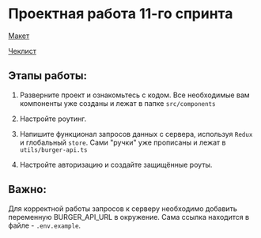 # Проектная работа 11-го спринта

[Макет](<https://www.figma.com/file/vIywAvqfkOIRWGOkfOnReY/React-Fullstack_-Проектные-задачи-(3-месяца)_external_link?type=design&node-id=0-1&mode=design>)

[Чеклист](https://www.notion.so/praktikum/0527c10b723d4873aa75686bad54b32e?pvs=4)

## Этапы работы:

1. Разверните проект и ознакомьтесь с кодом. Все необходимые вам компоненты уже созданы и лежат в папке `src/components`

2. Настройте роутинг.

3. Напишите функционал запросов данных с сервера, используя `Redux` и глобальный `store`. Сами "ручки" уже прописаны и лежат в `utils/burger-api.ts`

4. Настройте авторизацию и создайте защищённые роуты.

## Важно:

Для корректной работы запросов к серверу необходимо добавить переменную BURGER_API_URL в окружение. Сама ссылка находится в файле - `.env.example`.
